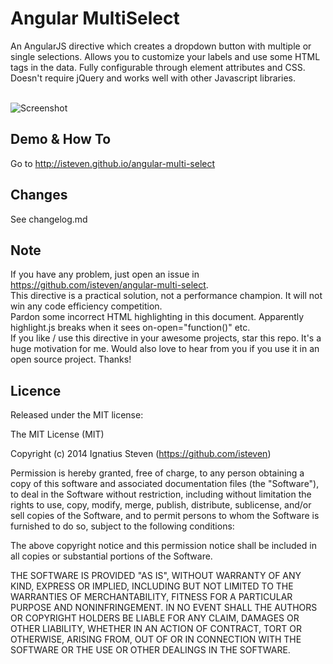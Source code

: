 Angular MultiSelect
==
An AngularJS directive which creates a dropdown button with multiple or single selections. 
Allows you to customize your labels and use some HTML tags in the data. Fully configurable through element attributes and CSS.
Doesn't require jQuery and works well with other Javascript libraries.

<br />![Screenshot](https://raw.githubusercontent.com/isteven/angular-multi-select/master/screenshot.png)

Demo & How To 
--
Go to http://isteven.github.io/angular-multi-select

Changes
--
See changelog.md

Note
--
If you have any problem, just open an issue in <a href="https://github.com/isteven/angular-multi-select">https://github.com/isteven/angular-multi-select</a>.<br />
This directive is a practical solution, not a performance champion. It will not win any code efficiency competition.<br />
Pardon some incorrect HTML highlighting in this document. Apparently highlight.js breaks when it sees on-open="function()" etc.<br />
If you like / use this directive in your awesome projects, star this repo. It's a huge motivation for me. Would also love to hear from you if you use it in an open source project. Thanks!<br />

Licence
--
Released under the MIT license:

The MIT License (MIT)

Copyright (c) 2014 Ignatius Steven (https://github.com/isteven)

Permission is hereby granted, free of charge, to any person obtaining a copy
of this software and associated documentation files (the "Software"), to deal
in the Software without restriction, including without limitation the rights
to use, copy, modify, merge, publish, distribute, sublicense, and/or sell
copies of the Software, and to permit persons to whom the Software is
furnished to do so, subject to the following conditions:

The above copyright notice and this permission notice shall be included in all
copies or substantial portions of the Software.

THE SOFTWARE IS PROVIDED "AS IS", WITHOUT WARRANTY OF ANY KIND, EXPRESS OR
IMPLIED, INCLUDING BUT NOT LIMITED TO THE WARRANTIES OF MERCHANTABILITY,
FITNESS FOR A PARTICULAR PURPOSE AND NONINFRINGEMENT. IN NO EVENT SHALL THE
AUTHORS OR COPYRIGHT HOLDERS BE LIABLE FOR ANY CLAIM, DAMAGES OR OTHER
LIABILITY, WHETHER IN AN ACTION OF CONTRACT, TORT OR OTHERWISE, ARISING FROM,
OUT OF OR IN CONNECTION WITH THE SOFTWARE OR THE USE OR OTHER DEALINGS IN THE
SOFTWARE.


